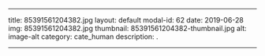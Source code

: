
---
title: 85391561204382.jpg
layout: default
modal-id: 62
date: 2019-06-28
img: 85391561204382.jpg
thumbnail: 85391561204382-thumbnail.jpg
alt: image-alt
category: cate_human
description: .

---
